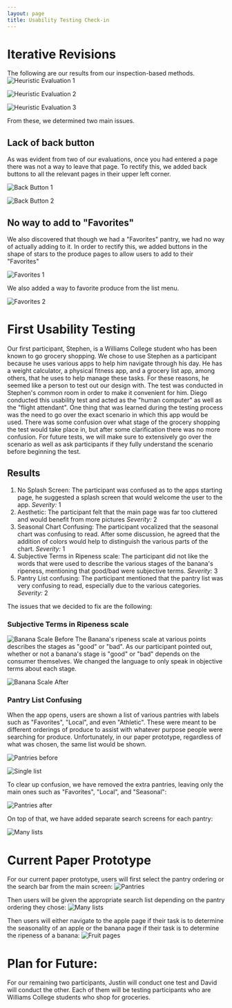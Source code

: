 ```yaml
---
layout: page
title: Usability Testing Check-in
---
```


# Iterative Revisions
The following are our results from our inspection-based methods.
![Heuristic Evaluation 1](/sousshopper/img/HeuristicEvals/HeuristicEval1.jpg)

![Heuristic Evaluation 2](/sousshopper/img/HeuristicEvals/HeuristicEval2.jpg)

![Heuristic Evaluation 3](/sousshopper/img/HeuristicEvals/HeuristicEval3.jpg)

From these, we determined two main issues.
## Lack of back button
As was evident from two of our evaluations, once you had entered a page there was not a way to leave that page. To rectify this, we added back buttons to all the relevant pages in their upper left corner.

![Back Button 1](/sousshopper/img/BackButton1.jpg)

![Back Button 2](/sousshopper/img/BackButton2.jpg)

## No way to add to "Favorites"
We also discovered that though we had a "Favorites" pantry, we had no way of actually adding to it. In order to rectify this, we added buttons in the shape of stars to the produce pages to allow users to add to their "Favorites"

![Favorites 1](/sousshopper/img/Favorites1.jpg)

We also added a way to favorite produce from the list menu.

![Favorites 2](/sousshopper/img/Favorites2.jpg)


# First Usability Testing
Our first participant, Stephen, is a Williams College student who has been known to go grocery shopping. We chose to use Stephen as a participant because he uses various apps to help him navigate through his day. He has a weight calculator, a physical fitness app, and a grocery list app, among others, that he uses to help manage these tasks. For these reasons, he seemed like a person to test out our design with. The test was conducted in Stephen's common room in order to make it convenient for him. Diego conducted this usability test and acted as the "human computer" as well as the "flight attendant". One thing that was learned during the testing process was the need to go over the exact scenario in which this app would be used. There was some confusion over what stage of the grocery shopping the test would take place in, but after some clarification there was no more confusion. For future tests, we will make sure to extensively go over the scenario as well as ask participants if they fully understand the scenario before beginning the test.

## Results

1. No Splash Screen: The participant was confused as to the apps starting page, he suggested a splash screen that would welcome the user to the app. *Severity:* 1
2. Aesthetic: The participant felt that the main page was far too cluttered and would benefit from more pictures *Severity:* 2
3. Seasonal Chart Confusing: The participant vocalized that the seasonal chart was confusing to read. After some discussion, he agreed that the addition of colors would help to distinguish the various parts of the chart. *Severity:* 1
4. Subjective Terms in Ripeness scale: The participant did not like the words that were used to describe the various stages of the banana's ripeness, mentioning that good/bad were subjective terms. *Severity:* 3
5. Pantry List confusing: The participant mentioned that the pantry list was very confusing to read, especially due to the various categories. *Severity:* 2


The issues that we decided to fix are the following:
### Subjective Terms in Ripeness scale

![Banana Scale Before](/sousshopper/img/BananaScaleB4.jpg)
The Banana's ripeness scale at various points describes the stages as "good" or "bad". As our participant pointed out, whether or not a banana's stage is "good" or "bad" depends on the consumer themselves. We changed the language to only speak in objective terms about each stage.

![Banana Scale After](/sousshopper/img/BananaScaleAfter.jpg)

### Pantry List Confusing
When the app opens, users are shown a list of various pantries with labels such as "Favorites", "Local", and even "Athletic". These were meant to be different orderings of produce to assist with whatever purpose people were searching for produce. Unfortunately, in our paper prototype, regardless of what was chosen, the same list would be shown.

![Pantries before](/sousshopper/img/Pantriesbefore.jpg)

![Single list](/sousshopper/img/SingleProduceList.jpg)

To clear up confusion, we have removed the extra pantries, leaving only the main ones such as "Favorites", "Local", and "Seasonal":

![Pantries after](/sousshopper/img/Pantriesafter.jpg)

On top of that, we have added separate search screens for each pantry:

![Many lists](/sousshopper/img/manyproducelists.jpg)


# Current Paper Prototype
For our current paper prototype, users will first select the pantry ordering or the search bar from the main screen:
![Pantries](/sousshopper/img/PantriesFirstPage.jpg)

Then users will be given the appropriate search list depending on the pantry ordering they chose:
![Many lists](/sousshopper/img/manyproducelists.jpg)

Then users will either navigate to the apple page if their task is to determine the seasonality of an apple or the banana page if their task is to determine the ripeness of a banana:
![Fruit pages](/sousshopper/img/Favorites1.jpg)

# Plan for Future:
For our remaining two participants, Justin will conduct one test and David will conduct the other. Each of them will be testing participants who are Williams College students who shop for groceries.
